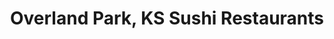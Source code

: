 ---
layout: city
title: Overland Park, KS Sushi Restaurants
permalink: /kansas/overland-park/
stateAbbr: KS
stateName: Kansas
cityName: Overland Park
---